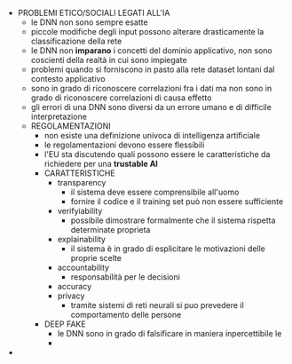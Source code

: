 - PROBLEMI ETICO/SOCIALI LEGATI ALL'IA
	- le DNN non sono sempre esatte
	- piccole modifiche degli input possono alterare drasticamente la classificazione della rete
	- le DNN non **imparano** i concetti del dominio applicativo, non sono coscienti della realtà in cui sono impiegate
	- problemi quando si forniscono in pasto alla rete dataset lontani dal contesto applicativo
	- sono in grado di riconoscere correlazioni fra i dati ma non sono in grado di riconoscere correlazioni di causa effetto
	- gli errori di una DNN sono diversi da un errore umano e di difficile interpretazione
	- REGOLAMENTAZIONI
		- non esiste una definizione univoca di intelligenza artificiale
		- le regolamentazioni devono essere flessibili
		- l'EU sta discutendo quali possono essere le caratteristiche da richiedere per una **trustable AI**
		- CARATTERISTICHE
			- transparency
				- il sistema deve essere comprensibile all'uomo
				- fornire il codice e il training set può non essere sufficiente
			- verifyiability
				- possibile dimostrare formalmente che il sistema rispetta determinate proprieta
			- explainability
				- il sistema è in grado di esplicitare le motivazioni delle proprie scelte
			- accountability
				- responsabilità per le decisioni
			- accuracy
			- privacy
				- tramite sistemi di reti neurali si puo prevedere il comportamento delle persone
		- DEEP FAKE
			- le DNN sono in grado di falsificare in maniera inpercettibile le
			-
-